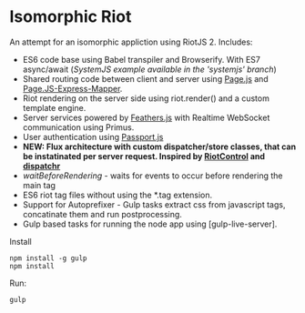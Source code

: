 # Isomorphic Riot
An attempt for an isomorphic appliction using RiotJS 2. Includes:
+ ES6 code base using Babel transpiler and Browserify. With ES7 async/await
(_SystemJS example available in the 'systemjs' branch_)
+ Shared routing code between client and server using [Page.js](https://visionmedia.github.io/page.js/) and [Page.JS-Express-Mapper](https://github.com/kethinov/page.js-express-mapper.js).
+ Riot rendering on the server side using riot.render() and a custom template engine.
+ Server services powered by [Feathers.js](http://feathersjs.com/) with Realtime WebSocket communication using Primus.
+ User authentication using [Passport.js](http://passportjs.org/)
+ **NEW: Flux architecture with custom dispatcher/store classes, that can be instatinated per server request. Inspired by [RiotControl](https://github.com/jimsparkman/RiotControl/) and [dispatchr](https://github.com/yahoo/dispatchr/)**
+ *waitBeforeRendering* - waits for events to occur before rendering the main tag
+ ES6 riot tag files without using the *.tag extension.
+ Support for Autoprefixer - Gulp tasks extract css from javascript tags, concatinate them and run postprocessing.
+ Gulp based tasks for running the node app using [gulp-live-server].

Install
```
npm install -g gulp
npm install
```
Run:
```
gulp
```
